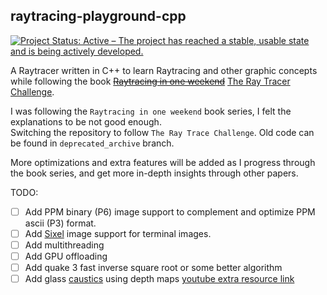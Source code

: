 ## raytracing-playground-cpp
[![Project Status: Active – The project has reached a stable, usable state and is being actively developed.](https://www.repostatus.org/badges/latest/active.svg)](https://www.repostatus.org/#active)  

A Raytracer written in C++ to learn Raytracing
and other graphic concepts while following the book 
~~[Raytracing in one weekend](https://raytracing.github.io/books/RayTracingInOneWeekend.html)~~ 
[The Ray Tracer Challenge](https://pragprog.com/titles/jbtracer/the-ray-tracer-challenge/).  

I was following the `Raytracing in one weekend` book series, I felt the explanations to be not good enough.  
Switching the repository to follow `The Ray Trace Challenge`. Old code can be found in `deprecated_archive` branch.

More optimizations and extra features will be added as I progress through the book series, and get more in-depth insights through other papers.

TODO:
- [ ] Add PPM binary (P6) image support to complement and optimize PPM ascii (P3) format.
- [ ] Add [Sixel](https://en.wikipedia.org/wiki/Sixel) image support for terminal images.
- [ ] Add multithreading
- [ ] Add GPU offloading
- [ ] Add quake 3 fast inverse square root or some better algorithm
- [ ] Add glass [caustics](https://en.wikipedia.org/wiki/Caustic_(optics)) using depth maps [youtube extra resource link](https://www.youtube.com/watch?v=7l6QOcgWXfI)
